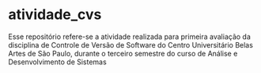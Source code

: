 # atividade_cvs
Esse repositório refere-se a atividade realizada para primeira avaliação da disciplina de Controle de Versão de Software do Centro Universitário Belas Artes de São Paulo, durante o terceiro semestre do curso de Análise e Desenvolvimento de Sistemas

